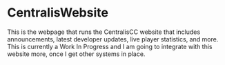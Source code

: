 # CentralisWebsite

This is the webpage that runs the CentralisCC website that includes announcements, latest developer updates, live player statistics, and more. This is currently a Work In Progress and I am going to integrate with this website more, once I get other systems in place.
